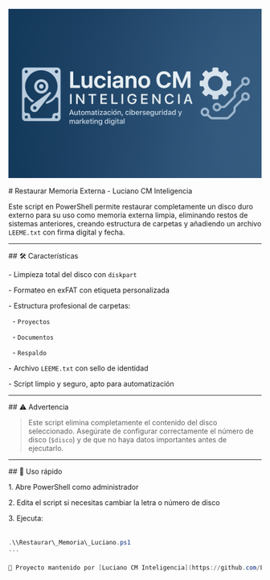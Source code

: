 ![Banner del proyecto](banner.png)

\# Restaurar Memoria Externa - Luciano CM Inteligencia



Este script en PowerShell permite restaurar completamente un disco duro externo para su uso como memoria externa limpia, eliminando restos de sistemas anteriores, creando estructura de carpetas y añadiendo un archivo `LEEME.txt` con firma digital y fecha.



---



\## 🛠️ Características



\- Limpieza total del disco con `diskpart`

\- Formateo en exFAT con etiqueta personalizada

\- Estructura profesional de carpetas:

&nbsp; - `Proyectos`

&nbsp; - `Documentos`

&nbsp; - `Respaldo`

\- Archivo `LEEME.txt` con sello de identidad

\- Script limpio y seguro, apto para automatización



---



\## ⚠️ Advertencia



> Este script elimina completamente el contenido del disco seleccionado. Asegúrate de configurar correctamente el número de disco (`$disco`) y de que no haya datos importantes antes de ejecutarlo.



---



\## 🚀 Uso rápido



1\. Abre PowerShell como administrador

2\. Edita el script si necesitas cambiar la letra o número de disco

3\. Ejecuta:



```powershell

.\\Restaurar\_Memoria\_Luciano.ps1
---

🔧 Proyecto mantenido por [Luciano CM Inteligencia](https://github.com/LucianoCMInteligencia)



